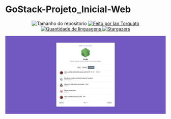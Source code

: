 <h1> GoStack-Projeto_Inicial-Web </h1>

<p align="center">
  <img alt="Tamanho do repositório" src="https://img.shields.io/github/repo-size/IanTorquato/GoStack-Projeto_Inicial-Web">
  
  <a href="https://www.instagram.com/ian_1408/">
    <img alt="Feito por Ian Torquato" src="https://img.shields.io/badge/made%20by-Ian%20Torquato-%2304D361">
  </a>
  
  <a href="https://github.com/IanTorquato/GoStack-Projeto_Inicial-Web/search?l=typescript">
    <img alt="Quantidade de linguagens" src="https://img.shields.io/github/languages/count/IanTorquato/GoStack-Projeto_Inicial-Web">
  </a>
  
  <a href="https://github.com/IanTorquato/GoStack-Projeto_Inicial-Web/stargazers">
    <img alt="Stargazers" src="https://img.shields.io/github/stars/IanTorquato/GoStack-Projeto_Inicial-Web">
  </a>
</p>

<img alt="Stargazers" src="https://github.com/IanTorquato/gostack-projeto_inicial-web/blob/main/.github/page-repository.png">

